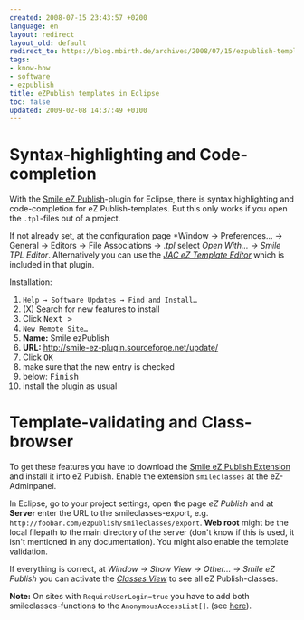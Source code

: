 ```yaml
---
created: 2008-07-15 23:43:57 +0200
language: en
layout: redirect
layout_old: default
redirect_to: https://blog.mbirth.de/archives/2008/07/15/ezpublish-templates-in-eclipse.html
tags:
- know-how
- software
- ezpublish
title: eZPublish templates in Eclipse
toc: false
updated: 2009-02-08 14:37:49 +0100
---
```


Syntax-highlighting and Code-completion
=======================================

With the [Smile eZ Publish](http://smile-ez-plugin.sourceforge.net/)-plugin for Eclipse, there is syntax highlighting
and code-completion for eZ Publish-templates. But this only works if you open the `.tpl`-files out of a project.

If not already set, at the configuration page *Window → Preferences… → General → Editors → File Associations → *.tpl*
select *Open With… → Smile TPL Editor*. Alternatively you can use the *[JAC eZ Template Editor](http://ez.no/developer/contribs/3rd_party/eclipse_plugin_jac_ez_template_editor)*
which is included in that plugin.

Installation:

1. `Help → Software Updates → Find and Install…`
1. (X) Search for new features to install
1. Click <kbd>Next ></kbd>
1. `New Remote Site…`
1. **Name:** Smile ezPublish
1. **URL:** http://smile-ez-plugin.sourceforge.net/update/
1. Click <kbd>OK</kbd>
1. make sure that the new entry is checked
1. below: <kbd>Finish</kbd>
1. install the plugin as usual


Template-validating and Class-browser
=====================================

To get these features you have to download the [Smile eZ Publish Extension](http://sourceforge.net/project/showfiles.php?group_id=190833&package_id=224521)
and install it into eZ Publish. Enable the extension `smileclasses` at the eZ-Adminpanel.

In Eclipse, go to your project settings, open the page *eZ Publish* and at **Server** enter the URL to the
smileclasses-export, e.g. `http://foobar.com/ezpublish/smileclasses/export`. **Web root** might be the local filepath
to the main directory of the server (don't know if this is used, it isn't mentioned in any documentation). You might
also enable the template validation.

If everything is correct, at *Window → Show View → Other… → Smile eZ Publish* you can activate the *[Classes View](http://smile-ez-plugin.sourceforge.net/screen1.jpg)*
to see all eZ Publish-classes.

**Note:** On sites with `RequireUserLogin=true` you have to add both smileclasses-functions to the `AnonymousAccessList[]`.
(see [here](http://sourceforge.net/tracker/index.php?func=detail&aid=1694375&group_id=190833&atid=934946)).